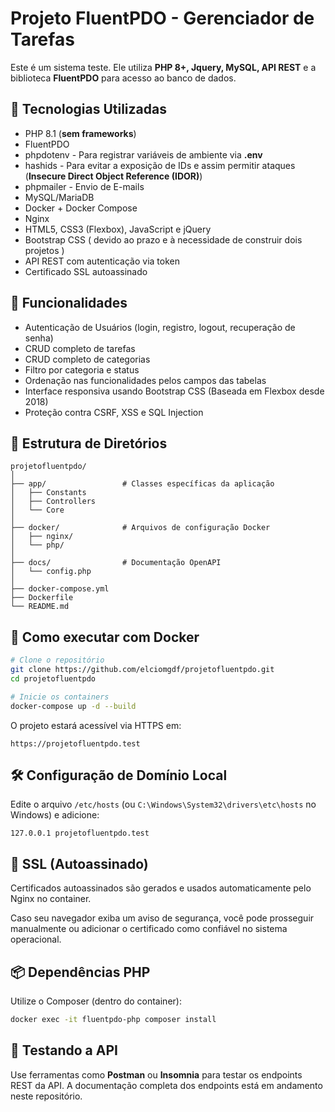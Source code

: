 # Projeto FluentPDO - Gerenciador de Tarefas

Este é um sistema teste.
Ele utiliza **PHP 8+, Jquery, MySQL, API REST** e a biblioteca **FluentPDO** para acesso ao banco de dados.

## 🔧 Tecnologias Utilizadas

- PHP 8.1 (**sem frameworks**)
- FluentPDO
- phpdotenv - Para registrar variáveis de ambiente via **.env**
- hashids - Para evitar a exposição de IDs e assim permitir ataques (**Insecure Direct Object Reference (IDOR)**)
- phpmailer - Envio de E-mails
- MySQL/MariaDB
- Docker + Docker Compose
- Nginx
- HTML5, CSS3 (Flexbox), JavaScript e jQuery
- Bootstrap CSS ( devido ao prazo e à necessidade de construir dois projetos )
- API REST com autenticação via token
- Certificado SSL autoassinado

## 🚀 Funcionalidades

- Autenticação de Usuários (login, registro, logout, recuperação de senha)
- CRUD completo de tarefas
- CRUD completo de categorias
- Filtro por categoria e status
- Ordenação nas funcionalidades pelos campos das tabelas
- Interface responsiva usando Bootstrap CSS (Baseada em Flexbox desde 2018)
- Proteção contra CSRF, XSS e SQL Injection

## 📁 Estrutura de Diretórios

```
projetofluentpdo/
│
├── app/                 # Classes específicas da aplicação
│   ├── Constants
│   ├── Controllers
│   └── Core
│
├── docker/              # Arquivos de configuração Docker
│   ├── nginx/
│   └── php/
│
├── docs/                # Documentação OpenAPI
│   └── config.php
│
├── docker-compose.yml
├── Dockerfile
└── README.md
```

## 🐳 Como executar com Docker

```bash
# Clone o repositório
git clone https://github.com/elciomgdf/projetofluentpdo.git
cd projetofluentpdo

# Inicie os containers
docker-compose up -d --build
```

O projeto estará acessível via HTTPS em:

```
https://projetofluentpdo.test
```

## 🛠️ Configuração de Domínio Local

Edite o arquivo `/etc/hosts` (ou `C:\Windows\System32\drivers\etc\hosts` no Windows) e adicione:

```
127.0.0.1 projetofluentpdo.test
```

## 🔐 SSL (Autoassinado)

Certificados autoassinados são gerados e usados automaticamente pelo Nginx no container.

Caso seu navegador exiba um aviso de segurança, você pode prosseguir manualmente ou adicionar o certificado como confiável no sistema operacional.

## 📦 Dependências PHP

Utilize o Composer (dentro do container):

```bash
docker exec -it fluentpdo-php composer install
```

## 🧪 Testando a API

Use ferramentas como **Postman** ou **Insomnia** para testar os endpoints REST da API. A documentação completa dos endpoints está em andamento neste repositório.

